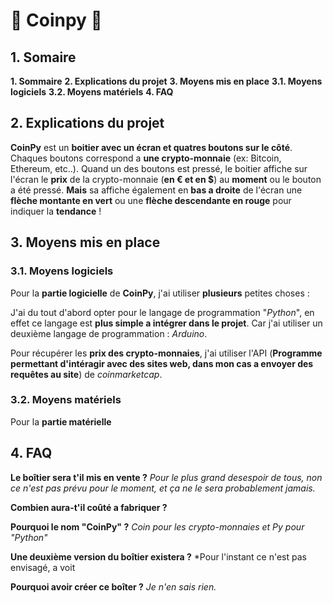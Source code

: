 # 🌟 Coinpy 🌟

## 1. Somaire 
**1. Sommaire**
**2. Explications du projet**
**3. Moyens mis en place**
**3.1. Moyens logiciels**
**3.2. Moyens matériels**
**4. FAQ**

## 2. Explications du projet

**CoinPy** est un __boitier avec un écran et quatres boutons sur le côté__. Chaques boutons correspond a **une crypto-monnaie** (ex: Bitcoin, Ethereum, etc..). Quand un des boutons est pressé, le boitier affiche sur l'écran le **prix** de la crypto-monnaie (**en € et en $**) au __moment__ ou le bouton a été pressé.
**Mais** sa affiche également en __bas a droite__ de l'écran une **flèche montante en vert** ou une **flèche descendante en rouge** pour indiquer la __tendance__ !

## 3. Moyens mis en place
### 3.1. Moyens logiciels

Pour la **partie logicielle** de __CoinPy__, j'ai utiliser **plusieurs** petites choses : 

J'ai du tout d'abord opter pour le langage de programmation "*Python*", en effet ce langage est **__plus simple a intégrer dans le projet__**. Car j'ai utiliser un deuxième langage de programmation : *Arduino*. 

Pour récupérer les __prix des crypto-monnaies__, j'ai utiliser l'API (**Programme permettant d'intéragir avec des sites web, dans mon cas a envoyer des requêtes au site**) de *coinmarketcap*.

### 3.2. Moyens matériels⁫

Pour la **partie matérielle**

## 4. FAQ

**Le boîtier sera t'il mis en vente ?**
*Pour le plus grand desespoir de tous, non ce n'est pas prévu pour le moment, et ça ne le sera probablement jamais.*

**Combien aura-t'il coûté a fabriquer ?**


**Pourquoi le nom "CoinPy" ?**
*Coin pour les crypto-monnaies et Py pour "Python"*

**Une deuxième version du boîtier existera ?**
*Pour l'instant ce n'est pas envisagé, a voit 

**Pourquoi avoir créer ce boîter ?**
*Je n'en sais rien.*
